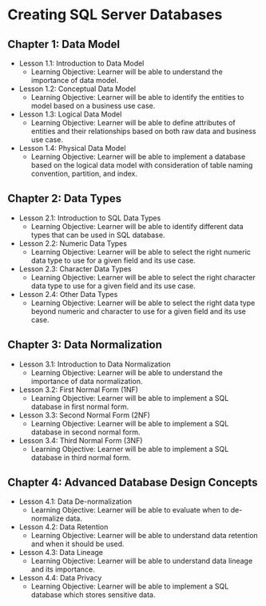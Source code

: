 # Creating SQL Server Databases

## Chapter 1: Data Model
* Lesson 1.1: Introduction to Data Model
  * Learning Objective: Learner will be able to understand the importance of data model.
* Lesson 1.2: Conceptual Data Model
  * Learning Objective: Learner will be able to identify the entities to model based on a business use case.
* Lesson 1.3: Logical Data Model
  * Learning Objective: Learner will be able to define attributes of entities and their relationships based on both raw data and business use case.
* Lesson 1.4: Physical Data Model
  * Learning Objective: Learner will be able to implement a database based on the logical data model with consideration of table naming convention, partition, and index.

## Chapter 2: Data Types
* Lesson 2.1: Introduction to SQL Data Types
  * Learning Objective: Learner will be able to identify different data types that can be used in SQL database.
* Lesson 2.2: Numeric Data Types
  * Learning Objective: Learner will be able to select the right numeric data type to use for a given field and its use case.
* Lesson 2.3: Character Data Types
  * Learning Objective: Learner will be able to select the right character data type to use for a given field and its use case.
* Lesson 2.4: Other Data Types
  * Learning Objective: Learner will be able to select the right data type beyond numeric and character to use for a given field and its use case.

## Chapter 3: Data Normalization
* Lesson 3.1: Introduction to Data Normalization
  * Learning Objective: Learner will be able to understand the importance of data normalization.
* Lesson 3.2: First Normal Form (1NF)
  * Learning Objective: Learner will be able to implement a SQL database in first normal form.
* Lesson 3.3: Second Normal Form (2NF)
  * Learning Objective: Learner will be able to implement a SQL database in second normal form.
* Lesson 3.4: Third Normal Form (3NF)
  * Learning Objective: Learner will be able to implement a SQL database in third normal form.

## Chapter 4: Advanced Database Design Concepts
* Lesson 4.1: Data De-normalization
  * Learning Objective: Learner will be able to evaluate when to de-normalize data.
* Lesson 4.2: Data Retention
  * Learning Objective: Learner will be able to understand data retention and when it should be used.
* Lesson 4.3: Data Lineage
  * Learning Objective: Learner will be able to understand data lineage and its importance.
* Lesson 4.4: Data Privacy
  * Learning Objective: Learner will be able to implement a SQL database which stores sensitive data.
